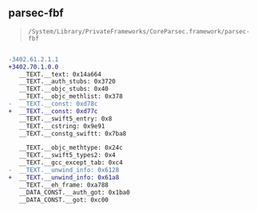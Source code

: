 ## parsec-fbf

> `/System/Library/PrivateFrameworks/CoreParsec.framework/parsec-fbf`

```diff

-3402.61.2.1.1
+3402.70.1.0.0
   __TEXT.__text: 0x14a664
   __TEXT.__auth_stubs: 0x3720
   __TEXT.__objc_stubs: 0x40
   __TEXT.__objc_methlist: 0x378
-  __TEXT.__const: 0xd78c
+  __TEXT.__const: 0xd77c
   __TEXT.__swift5_entry: 0x8
   __TEXT.__cstring: 0x9e91
   __TEXT.__constg_swiftt: 0x7ba8

   __TEXT.__objc_methtype: 0x24c
   __TEXT.__swift5_types2: 0x4
   __TEXT.__gcc_except_tab: 0xc4
-  __TEXT.__unwind_info: 0x6128
+  __TEXT.__unwind_info: 0x61a8
   __TEXT.__eh_frame: 0xa788
   __DATA_CONST.__auth_got: 0x1ba0
   __DATA_CONST.__got: 0xc00

```
